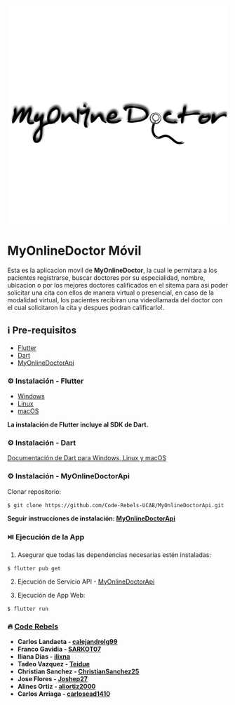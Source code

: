 <p align='center'>
    <img src='./assets/MyOnlineDoctor.png'>
</p>

# MyOnlineDoctor Móvil

Esta es la aplicacion movil de **MyOnlineDoctor**, la cual le permitara a los pacientes registrarse, buscar doctores por su especialidad, nombre, ubicacion o por los mejores doctores calificados en el sitema para asi poder solicitar una cita con ellos de manera virtual o presencial, en caso de la modalidad virtual, los pacientes recibiran una videollamada del doctor con el cual solicitaron la cita y despues podran calificarlo!.
## ℹ️ Pre-requisitos

- [Flutter](https://flutter.dev/)
- [Dart](https://dart.dev/)
- [MyOnlineDoctorApi](https://github.com/Code-Rebels-UCAB/MyOnlineDoctorApi)

### ⚙️ Instalación - Flutter

- [Windows](https://docs.flutter.dev/get-started/install/windows)
- [Linux](https://docs.flutter.dev/get-started/install/linux)
- [macOS](https://docs.flutter.dev/get-started/install/macos)

**La instalación de Flutter incluye al SDK de Dart.**

### ⚙️ Instalación - Dart

[Documentación de Dart para Windows, Linux y macOS](https://dart.dev/get-dart)

### ⚙️ Instalación - MyOnlineDoctorApi

Clonar repositorio:

```
$ git clone https://github.com/Code-Rebels-UCAB/MyOnlineDoctorApi.git
```

**Seguir instrucciones de instalación: [MyOnlineDoctorApi](https://github.com/Code-Rebels-UCAB/MyOnlineDoctorApi)**

### ⏯️ Ejecución de la App

1. Asegurar que todas las dependencias necesarias estén instaladas:

```
$ flutter pub get
```

2. Ejecución de Servicio API - [MyOnlineDoctorApi](https://github.com/Code-Rebels-UCAB/MyOnlineDoctorApi)

3. Ejecución de App Web:

```
$ flutter run
```

### 🔥 [Code Rebels](https://github.com/Code-Rebels-UCAB)

- **Carlos Landaeta - [calejandrolg99](https://github.com/calejandrolg99)**
- **Franco Gavidia - [SARKOT07](https://github.com/SARKOT07)**
- **Iliana Dias - [ilixna](https://github.com/ilixna)**
- **Tadeo Vazquez - [Teidue](https://github.com/Teidue)**
- **Christian Sanchez - [ChristianSanchez25](https://github.com/ChristianSanchez25)**
- **Jose Flores - [Joshep27](https://github.com/Joshep27)**
- **Alines Ortiz - [aliortiz2000](https://github.com/aliortiz2000)**
- **Carlos Arriaga - [carlosead1410](https://github.com/carlosead1410)**
